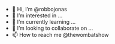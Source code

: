 - 👋 Hi, I’m @robbojonas
- 👀 I’m interested in ...
- 🌱 I’m currently learning ...
- 💞️ I’m looking to collaborate on ...
- 📫 How to reach me @thewombatshow
<!---
robbojonas/robbojonas is a ✨ special ✨ repository because its `README.md` (this file) appears on your GitHub profile.
You can click the Preview link to take a look at your changes.
--->
